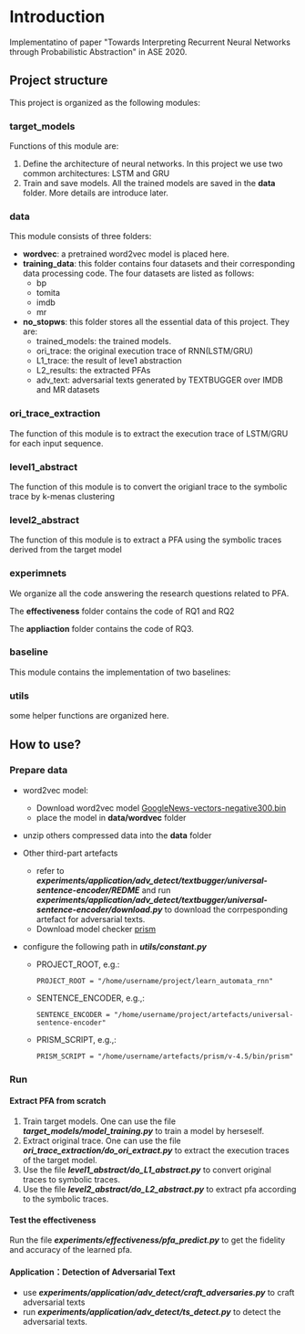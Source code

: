 # Introduction
Implementatino of paper "Towards Interpreting Recurrent Neural Networks through Probabilistic Abstraction" in ASE 2020.

## Project structure

This project is organized as the following modules:

### target_models

Functions of this module are:

1. Define the architecture of neural networks. In this project we use two common architectures: LSTM and GRU
2. Train and save models. All the trained models are saved in the **data** folder. More details are introduce later.

### data

This module consists of three folders:

- **wordvec**:  a pretrained word2vec model is placed here. 
- **training_data**: this folder contains four datasets and their corresponding data processing code. The four datasets are listed as follows:
  - bp
  - tomita
  - imdb
  - mr
- **no_stopws**: this folder stores all the essential data of this project. They are:
  - trained_models: the  trained models. 
  - ori_trace:  the original execution trace of RNN(LSTM/GRU)
  - L1_trace: the result of leve1 abstraction
  - L2_results: the extracted PFAs
  - adv_text: adversarial texts generated by TEXTBUGGER over IMDB and MR datasets

### ori_trace_extraction

The function of this module is to extract the execution trace of LSTM/GRU for each input sequence. 

### level1_abstract

The function of this module is to convert the origianl trace to the symbolic trace by k-menas clustering

### level2_abstract

The function of this module is to extract a PFA using the symbolic traces derived from the target model

### experimnets

We organize all the code answering the research questions related to PFA.

The **effectiveness** folder contains the code of RQ1 and RQ2

The **appliaction** folder contains the code of RQ3. 

### baseline

This module contains the implementation of two baselines:

### utils

some helper functions are organized here.

## How to use?

### Prepare data

- word2vec model: 

  - Download word2vec model [GoogleNews-vectors-negative300.bin](https://code.google.com/archive/p/word2vec/)  
  - place the model in **data/wordvec** folder

- unzip others compressed data into the **data** folder

- Other third-part artefacts 

  - refer to ***experiments/application/adv_detect/textbugger/universal-sentence-encoder/REDME***  and run ***experiments/application/adv_detect/textbugger/universal-sentence-encoder/download.py*** to download the corrpesponding artefact for adversarial texts. 
  - Download model checker [prism](https://prismmodelchecker.org/download.php)

- configure the following path in ***utils/constant.py***

  - PROJECT_ROOT, e.g.:

    `PROJECT_ROOT = "/home/username/project/learn_automata_rnn"`

  - SENTENCE_ENCODER, e.g.,:

    `SENTENCE_ENCODER = "/home/username/project/artefacts/universal-sentence-encoder"`

  - PRISM_SCRIPT,  e.g.,:

    `PRISM_SCRIPT = "/home/username/artefacts/prism/v-4.5/bin/prism"`

### Run

#### Extract PFA from scratch

1. Train target models.  One can use the file ***target_models/model_training.py*** to train a model by herseself.
2. Extract original trace. One can use the file ***ori_trace_extraction/do_ori_extract.py*** to extract the execution traces of the target model.
3. Use the file ***level1_abstract/do_L1_abstract.py*** to convert original traces to symbolic traces. 
4. Use the file ***level2_abstract/do_L2_abstract.py*** to extract pfa according to the symbolic traces.

#### Test the effectiveness

Run the file ***experiments/effectiveness/pfa_predict.py*** to get the fidelity and accuracy of the learned pfa.

#### Application：Detection of Adversarial Text 

- use ***experiments/application/adv_detect/craft_adversaries.py*** to craft adversarial texts
- run ***experiments/application/adv_detect/ts_detect.py*** to detect the adversarial texts.









